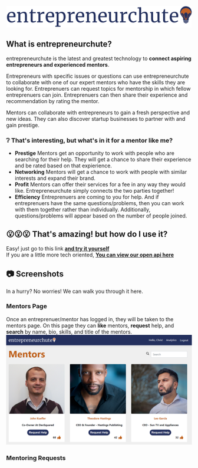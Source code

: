 
![](logo-blue.png)
## What is entrepreneurchute?

entrepreneurchute is the latest and greatest technology 
to **connect aspiring entrepreneurs and experienced mentors**. 

Entrepreneurs with specific issues or questions can use entrepreneurchute to collaborate with one of our expert mentors who have the skills they are looking for. Entreprenuers can request topics for mentorship in which fellow entreprenuers can join.  Entreprenuers can then share their experience and recommendation by rating the mentor.

Mentors can collaborate with entrepreneurs to gain a fresh perspective and 
new ideas. They can also discover startup businesses to partner with and gain prestige.

### :grey_question: That's interesting, but what's in it for a mentor like me?
- **Prestige** Mentors get an opportunity to work with people who are searching for their help. They will get a chance to share their experience and be rated based on that expierience.
- **Networking** Mentors will get a chance to work with people with similar interests and expand their brand.
- **Profit** Mentors can offer their services for a fee in any way they would like. Entrepreneurchute simply connects the two parties together!
- **Efficiency** Entreprenuers are coming to you for help.  And if entreprenuers have the same questions/problems, then you can work with them together rather than individually.  Additionally, questions/problems will appear based on the number of people joined.
## :open_mouth::open_mouth::open_mouth: That's amazing! but how do I use it?
Easy! just go to this link [**and try it yourself**](https://psu-codeathon.azurewebsites.net/)  
If you are a little more tech oriented, [**You can view our open api here**](https://psu-codeathon.azurewebsites.net/swagger)
## :camera: Screenshots
In a hurry? No worries! We can walk you through it here.
### Mentors Page 
Once an entreprenuer/mentor has logged in, they will be taken to the mentors page.  On this page they can **like** mentors, **request** help, and **search** by name, bio, skills, and title of the mentors.
![home](home.png)
### Mentoring Requests


